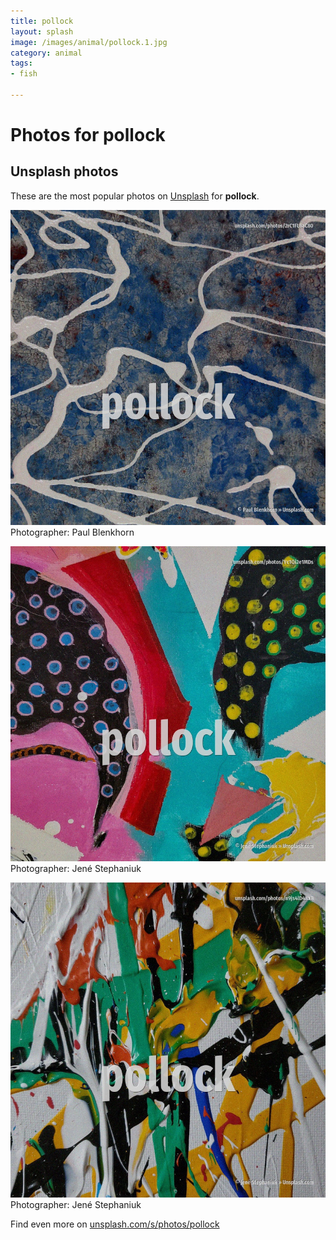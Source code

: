 ```yaml
---
title: pollock
layout: splash
image: /images/animal/pollock.1.jpg
category: animal
tags:
- fish

---
```

# Photos for pollock
 
## Unsplash photos
These are the most popular photos on [Unsplash](https://unsplash.com) for **pollock**.
 
![pollock](/images/animal/pollock.1.jpg)
Photographer:  Paul Blenkhorn
 
![pollock](/images/animal/pollock.2.jpg)
Photographer:  Jené Stephaniuk
 
![pollock](/images/animal/pollock.3.jpg)
Photographer:  Jené Stephaniuk
 
Find even more on [unsplash.com/s/photos/pollock](https://unsplash.com/s/photos/pollock)
 
